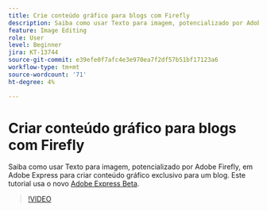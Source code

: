 ```yaml
---
title: Crie conteúdo gráfico para blogs com Firefly
description: Saiba como usar Texto para imagem, potencializado por Adobe Firefly, em Adobe Express para criar conteúdo gráfico exclusivo para um blog
feature: Image Editing
role: User
level: Beginner
jira: KT-13744
source-git-commit: e39efe0f7afc4e3e970ea7f2df57b51bf17123a6
workflow-type: tm+mt
source-wordcount: '71'
ht-degree: 4%

---
```


# Criar conteúdo gráfico para blogs com Firefly

Saiba como usar Texto para imagem, potencializado por Adobe Firefly, em Adobe Express para criar conteúdo gráfico exclusivo para um blog. Este tutorial usa o novo [Adobe Express Beta](https://www.adobe.com/express/).

>[!VIDEO](https://video.tv.adobe.com/v/3422408?quality=12&learn=on&hidetitle=true)

